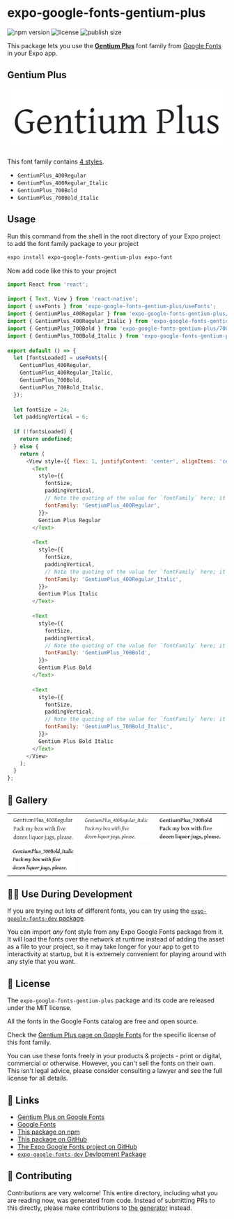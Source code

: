 # expo-google-fonts-gentium-plus

![npm version](https://flat.badgen.net/npm/v/expo-google-fonts-gentium-plus)
![license](https://flat.badgen.net/github/license/expo/google-fonts)
![publish size](https://flat.badgen.net/packagephobia/install/expo-google-fonts-gentium-plus)

This package lets you use the [**Gentium Plus**](https://fonts.google.com/specimen/Gentium+Plus) font family from [Google Fonts](https://fonts.google.com/) in your Expo app.

## Gentium Plus

![Gentium Plus](./font-family.png)

This font family contains [4 styles](#-gallery).

- `GentiumPlus_400Regular`
- `GentiumPlus_400Regular_Italic`
- `GentiumPlus_700Bold`
- `GentiumPlus_700Bold_Italic`

## Usage

Run this command from the shell in the root directory of your Expo project to add the font family package to your project
```sh
expo install expo-google-fonts-gentium-plus expo-font
```

Now add code like this to your project
```js
import React from 'react';

import { Text, View } from 'react-native';
import { useFonts } from 'expo-google-fonts-gentium-plus/useFonts';
import { GentiumPlus_400Regular } from 'expo-google-fonts-gentium-plus/400Regular';
import { GentiumPlus_400Regular_Italic } from 'expo-google-fonts-gentium-plus/400Regular_Italic';
import { GentiumPlus_700Bold } from 'expo-google-fonts-gentium-plus/700Bold';
import { GentiumPlus_700Bold_Italic } from 'expo-google-fonts-gentium-plus/700Bold_Italic';

export default () => {
  let [fontsLoaded] = useFonts({
    GentiumPlus_400Regular,
    GentiumPlus_400Regular_Italic,
    GentiumPlus_700Bold,
    GentiumPlus_700Bold_Italic,
  });

  let fontSize = 24;
  let paddingVertical = 6;

  if (!fontsLoaded) {
    return undefined;
  } else {
    return (
      <View style={{ flex: 1, justifyContent: 'center', alignItems: 'center' }}>
        <Text
          style={{
            fontSize,
            paddingVertical,
            // Note the quoting of the value for `fontFamily` here; it expects a string!
            fontFamily: 'GentiumPlus_400Regular',
          }}>
          Gentium Plus Regular
        </Text>

        <Text
          style={{
            fontSize,
            paddingVertical,
            // Note the quoting of the value for `fontFamily` here; it expects a string!
            fontFamily: 'GentiumPlus_400Regular_Italic',
          }}>
          Gentium Plus Italic
        </Text>

        <Text
          style={{
            fontSize,
            paddingVertical,
            // Note the quoting of the value for `fontFamily` here; it expects a string!
            fontFamily: 'GentiumPlus_700Bold',
          }}>
          Gentium Plus Bold
        </Text>

        <Text
          style={{
            fontSize,
            paddingVertical,
            // Note the quoting of the value for `fontFamily` here; it expects a string!
            fontFamily: 'GentiumPlus_700Bold_Italic',
          }}>
          Gentium Plus Bold Italic
        </Text>
      </View>
    );
  }
};

```

## 🔡 Gallery


||||
|-|-|-|
|![GentiumPlus_400Regular](.//400Regular/GentiumPlus_400Regular.ttf.png)|![GentiumPlus_400Regular_Italic](.//400Regular_Italic/GentiumPlus_400Regular_Italic.ttf.png)|![GentiumPlus_700Bold](.//700Bold/GentiumPlus_700Bold.ttf.png)||
|![GentiumPlus_700Bold_Italic](.//700Bold_Italic/GentiumPlus_700Bold_Italic.ttf.png)||||


## 👩‍💻 Use During Development

If you are trying out lots of different fonts, you can try using the [`expo-google-fonts-dev` package](https://github.com/freeboub/google-fonts/tree/master/font-packages/dev#readme).

You can import *any* font style from any Expo Google Fonts package from it. It will load the fonts
over the network at runtime instead of adding the asset as a file to your project, so it may take longer
for your app to get to interactivity at startup, but it is extremely convenient
for playing around with any style that you want.

## 📖 License

The `expo-google-fonts-gentium-plus` package and its code are released under the MIT license.

All the fonts in the Google Fonts catalog are free and open source.

Check the [Gentium Plus page on Google Fonts](https://fonts.google.com/specimen/Gentium+Plus) for the specific license of this font family.

You can use these fonts freely in your products & projects - print or digital, commercial or otherwise. However, you can't sell the fonts on their own. This isn't legal advice, please consider consulting a lawyer and see the full license for all details.

## 🔗 Links

- [Gentium Plus on Google Fonts](https://fonts.google.com/specimen/Gentium+Plus)
- [Google Fonts](https://fonts.google.com/)
- [This package on npm](https://www.npmjs.com/package/expo-google-fonts-gentium-plus)
- [This package on GitHub](https://github.com/freeboub/google-fonts/tree/master/font-packages/gentium-plus)
- [The Expo Google Fonts project on GitHub](https://github.com/freeboub/google-fonts)
- [`expo-google-fonts-dev` Devlopment Package](https://github.com/freeboub/google-fonts/tree/master/font-packages/dev)

## 🤝 Contributing

Contributions are very welcome! This entire directory, including what you are reading now, was generated from code. Instead of submitting PRs to this directly, please make contributions to [the generator](https://github.com/freeboub/google-fonts/tree/master/packages/generator) instead.
